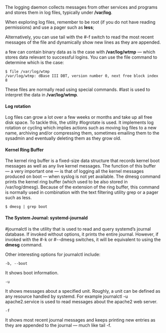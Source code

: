 The logging daemon collects messages from other services and programs and stores them in log files, typically under **/var/log**.

When exploring log files, remember to be root (if you do not have reading permissions) and use a pager such as **less**;

Alternatively, you can use tail with the #-f switch to read the most recent messages of the file and dynamically show new lines as they are appended.

a few can contain binary data as is the case with **/var/log/wtmp** — which stores data relevant to successful logins. You can use the file command to determine which is the case:

```
$ file /var/log/wtmp
/var/log/wtmp: dBase III DBT, version number 0, next free block index 8
```

These files are normally read using special commands. #last is used to interpret the data in
**/var/log/wtmp**.


#### Log rotation

Log files can grow a lot over a few weeks or months and take up all free disk space. To tackle this, the utility #logrotate is used. It implements log rotation or cycling which implies actions such as moving log files to a new name, archiving and/or compressing them, sometimes emailing them to the sysadmin and eventually deleting them as they grow old.

#### Kernel Ring Buffer

The kernel ring buffer is a fixed-size data structure that records kernel boot messages as well as any live kernel messages. The function of this buffer — a very important one — is that of logging all the kernel messages produced on boot — when syslog is not yet available. The dmesg command prints the kernel ring buffer (which used to be also stored in /var/log/dmesg).
Because of the extension of the ring buffer, this command is normally used in combination with the text filtering utility grep or a pager such as less.

```
$ dmesg | grep boot
```

#### The System Journal: systemd-journald

#journalctl is the utility that is used to read and query systemd’s journal database. If invoked without options, it prints the entire journal. 
However, if invoked with the #-k or #--dmesg switches, it will be equivalent to using the **dmesg** command.

Other interesting options for journalctl include:
```
-b, --boot
```
It shows boot information.
```
-u
```
It shows messages about a specified unit. Roughly, a unit can be defined as any resource
handled by systemd. For example journalctl -u apache2.service is used to read
messages about the apache2 web server.
```
-f
```
It shows most recent journal messages and keeps printing new entries as they are appended to the journal — much like tail -f.